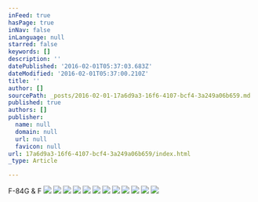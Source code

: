 ```yaml
---
inFeed: true
hasPage: true
inNav: false
inLanguage: null
starred: false
keywords: []
description: ''
datePublished: '2016-02-01T05:37:03.683Z'
dateModified: '2016-02-01T05:37:00.210Z'
title: ''
author: []
sourcePath: _posts/2016-02-01-17a6d9a3-16f6-4107-bcf4-3a249a06b659.md
published: true
authors: []
publisher:
  name: null
  domain: null
  url: null
  favicon: null
url: 17a6d9a3-16f6-4107-bcf4-3a249a06b659/index.html
_type: Article

---
```

F-84G & F
![](https://the-grid-user-content.s3-us-west-2.amazonaws.com/a6a15889-5249-4e16-a2a0-2c71c1d1317d.jpg)
![](https://the-grid-user-content.s3-us-west-2.amazonaws.com/17499e32-43eb-4eb2-8077-1de8f3db52ee.jpg)
![](https://the-grid-user-content.s3-us-west-2.amazonaws.com/a57eab59-6039-4e8f-9b0a-40b3130e7da4.jpg)
![](https://the-grid-user-content.s3-us-west-2.amazonaws.com/6864e013-4d9d-4ebc-bfa0-74b6109e0432.jpg)
![](https://the-grid-user-content.s3-us-west-2.amazonaws.com/7a026211-c7e7-40ef-b2d5-b71281c108d7.jpg)
![](https://the-grid-user-content.s3-us-west-2.amazonaws.com/e3b0bc9c-33b5-434b-9caa-3eb1c39ea1f0.jpg)
![](https://the-grid-user-content.s3-us-west-2.amazonaws.com/17095c02-070c-47ea-b071-144a3a0c3f29.jpg)
![](https://the-grid-user-content.s3-us-west-2.amazonaws.com/e62e04d8-bb8d-4acb-b1f4-54a80d334a98.jpg)
![](https://the-grid-user-content.s3-us-west-2.amazonaws.com/864d1776-bb30-4bb7-a726-1dda12ea498c.jpg)
![](https://the-grid-user-content.s3-us-west-2.amazonaws.com/7dfb460d-9096-454c-8248-2238f53473a7.jpg)
![](https://the-grid-user-content.s3-us-west-2.amazonaws.com/ec424462-71f9-49b5-8572-dac1365b4812.jpg)
![](https://the-grid-user-content.s3-us-west-2.amazonaws.com/55ec607f-4a9c-43b1-bea6-106d370e8fa7.jpg)